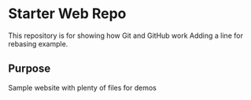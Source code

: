 # Starter Web Repo

This repository is for showing how Git and GitHub work
Adding a line for rebasing example.

## Purpose

Sample website with plenty of files for demos